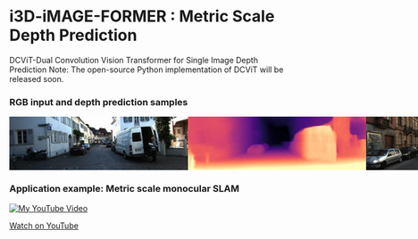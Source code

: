 # i3D-iMAGE-FORMER : Metric Scale Depth Prediction 
 DCViT-Dual Convolution Vision Transformer for Single Image Depth Prediction
 Note: The open-source Python implementation of DCViT will be released soon.
 
 ### RGB input and depth prediction samples
 <div style="display: flex;">
 <img src="samples/rgb399img.jpg" alt="Example Image" width="320" height="96">
<img src="samples/399img.jpg" alt="Example Image" width="320" height="96">
  
   <img src="samples/475img.jpg" alt="Example Image" width="320" height="96">
<img src="samples/475imgp.jpg" alt="Example Image" width="320" height="96">

   <img src="samples/513img.jpg" alt="Example Image" width="320" height="96">
<img src="samples/513imgp.jpg" alt="Example Image" width="320" height="96">

   <img src="samples/640img.jpg" alt="Example Image" width="320" height="96">
<img src="samples/640imgp.jpg" alt="Example Image" width="320" height="96">

 </div>

### Application example: Metric scale monocular SLAM

[![My YouTube Video](http://img.youtube.com/vi/EfvvFmAQTpE/0.jpg)](https://www.youtube.com/watch?v=EfvvFmAQTpE)

[Watch on YouTube](https://www.youtube.com/watch?v=EfvvFmAQTpE)
